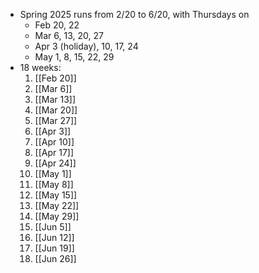 - Spring 2025 runs from 2/20 to 6/20, with Thursdays on
	- Feb 20, 22
	- Mar 6, 13, 20, 27
	- Apr 3 (holiday), 10, 17, 24
	- May 1, 8, 15, 22, 29
- 18 weeks:
	1. [[Feb 20]]
	2. [[Mar 6]]
	3. [[Mar 13]]
	4. [[Mar 20]]
	5. [[Mar 27]]
	6. [[Apr 3]]
	7. [[Apr 10]]
	8. [[Apr 17]]
	9. [[Apr 24]]
	10. [[May 1]]
	11. [[May 8]]
	12. [[May 15]]
	13. [[May 22]]
	14. [[May 29]]
	15. [[Jun 5]]
	16. [[Jun 12]]
	17. [[Jun 19]]
	18. [[Jun 26]]